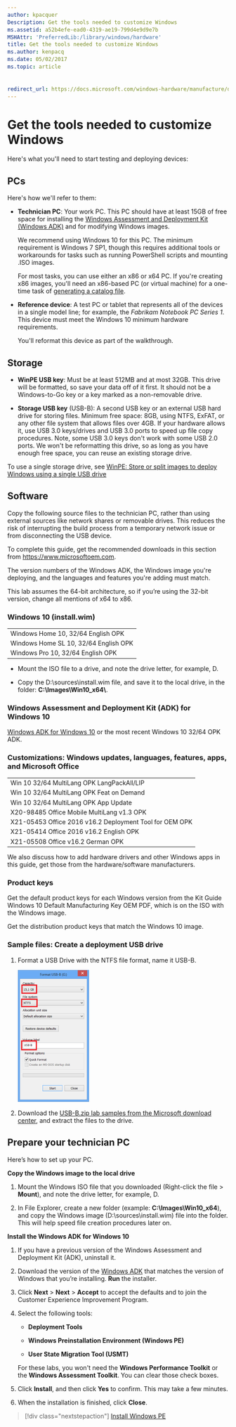 ```yaml
---
author: kpacquer
Description: Get the tools needed to customize Windows
ms.assetid: a52b4efe-ead0-4319-ae19-799d4e9d9e7b
MSHAttr: 'PreferredLib:/library/windows/hardware'
title: Get the tools needed to customize Windows
ms.author: kenpacq
ms.date: 05/02/2017
ms.topic: article


redirect_url: https://docs.microsoft.com/windows-hardware/manufacture/desktop/oem-deployment-of-windows-10-for-desktop-editions-get-tools
---
```


# Get the tools needed to customize Windows


Here's what you'll need to start testing and deploying devices:

## <span id="pc"></span><span id="PC"></span>PCs


Here's how we'll refer to them:

-   **Technician PC**: Your work PC. This PC should have at least 15GB of free space for installing the [Windows Assessment and Deployment Kit (Windows ADK)](http://go.microsoft.com/fwlink/?LinkId=526803) and for modifying Windows images. 

    We recommend using Windows 10 for this PC. The minimum requirement is Windows 7 SP1, though this requires additional tools or workarounds for tasks such as running PowerShell scripts and mounting .ISO images.

    For most tasks, you can use either an x86 or x64 PC. If you're creating x86 images, you'll need an x86-based PC (or virtual machine) for a one-time task of [generating a catalog file](update-windows-settings-and-scripts-create-your-own-answer-file-sxs.md).

-   **Reference device**: A test PC or tablet that represents all of the devices in a single model line; for example, the *Fabrikam Notebook PC Series 1*. This device must meet the Windows 10 minimum hardware requirements.

    You'll reformat this device as part of the walkthrough.

## <span id="hw"></span><span id="HW"></span>Storage

-   **WinPE USB key**: Must be at least 512MB and at most 32GB. This drive will be formatted, so save your data off of it first. It should not be a Windows-to-Go key or a key marked as a non-removable drive.

-   **Storage USB key** (USB-B): A second USB key or an external USB hard drive for storing files. Minimum free space: 8GB, using NTFS, ExFAT, or any other file system that allows files over 4GB.  If your hardware allows it, use USB 3.0 keys/drives and USB 3.0 ports to speed up file copy procedures. Note, some USB 3.0 keys don't work with some USB 2.0 ports. We won't be reformatting this drive, so as long as you have enough free space, you can reuse an existing storage drive.

To use a single storage drive, see [WinPE: Store or split images to deploy Windows using a single USB drive](winpe--use-a-single-usb-key-for-winpe-and-a-wim-file---wim.md) 

## <span id="sw"></span><span id="SW"></span>Software

Copy the following source files to the technician PC, rather than using external sources like network shares or removable drives. This reduces the risk of interrupting the build process from a temporary network issue or from disconnecting the USB device.

To complete this guide, get the recommended downloads in this section from <https://www.microsoftoem.com>. 

The version numbers of the Windows ADK, the Windows image you're deploying, and the languages and features you're adding must match.

This lab assumes the 64-bit architecture, so if you’re using the 32-bit version, change all mentions of x64 to x86.

### Windows 10 (install.wim)

|             |                                                      
| ---------------------------------------------------- |
| Windows Home 10, 32/64 English OPK      |
| Windows Home SL 10, 32/64 English OPK   |
| Windows Pro 10, 32/64 English OPK       |

-   Mount the ISO file to a drive, and note the drive letter, for example, D.

-   Copy the D:\\sources\\install.wim file, and save it to the local drive, in the folder: **C:\\Images\\Win10\_x64\\**.

### Windows Assessment and Deployment Kit (ADK) for Windows 10

[Windows ADK for Windows 10](https://developer.microsoft.com/windows/hardware/windows-assessment-deployment-kit#winADK) or the most recent Windows 10 32/64 OPK ADK.

### Customizations: Windows updates, languages, features, apps, and Microsoft Office

|                                                     |
| --------------------------------------------------- |
| Win 10 32/64 MultiLang OPK LangPackAll/LIP     |
| Win 10 32/64 MultiLang OPK Feat on Demand      |
| Win 10 32/64 MultiLang OPK App Update          |
| X20-98485 Office Mobile MultiLang v1.3 OPK                    |
| X21-05453 Office 2016 v16.2 Deployment Tool for OEM OPK       |
| X21-05414 Office 2016 v16.2 English OPK                       |              
| X21-05508 Office v16.2 German OPK |

We also discuss how to add hardware drivers and other Windows apps in this guide, get those from the hardware/software manufacturers.

### Product keys

Get the default product keys for each Windows version from the Kit Guide Windows 10 Default Manufacturing Key OEM PDF, which is on the ISO with the Windows image.

Get the distribution product keys that match the Windows 10 image.

### Sample files: Create a deployment USB drive

1.  Format a USB Drive with the NTFS file format, name it USB-B.

    ![Extract USB](images/extract-usb.png) 

2.  Download the [USB-B.zip lab samples from the Microsoft download center](http://download.microsoft.com/download/3/F/2/3F2646EF-D589-498C-9F07-DE5549BE018E/USB-B.zip), and extract the files to the drive.
 

## <span id="prepare"></span><span id="PREPARE"></span>Prepare your technician PC

Here’s how to set up your PC.

**Copy the Windows image to the local drive**

1.  Mount the Windows ISO file that you downloaded (Right-click the file &gt; **Mount**), and note the drive letter, for example, D.

2.  In File Explorer, create a new folder (example: **C:\\Images\\Win10\_x64**), and copy the Windows image (D:\\sources\\install.wim) file into the folder. This will help speed file creation procedures later on.

**Install the Windows ADK for Windows 10**

1.  If you have a previous version of the Windows Assessment and Deployment Kit (ADK), uninstall it.

2.  Download the version of the [Windows ADK](https://developer.microsoft.com/windows/hardware/windows-assessment-deployment-kit#winADK) that matches the version of Windows that you’re installing. **Run** the installer.

3.  Click **Next** &gt; **Next** &gt; **Accept** to accept the defaults and to join the Customer Experience Improvement Program.

4.  Select the following tools:

    -   **Deployment Tools**

    -   **Windows Preinstallation Environment (Windows PE)**

    -   **User State Migration Tool (USMT)**

    For these labs, you won't need the **Windows Performance Toolkit** or the **Windows Assessment Toolkit**. You can clear those check boxes.

5.  Click **Install**, and then click **Yes** to confirm. This may take a few minutes.

6.  When the installation is finished, click **Close**.

> [!div class="nextstepaction"]
> [Install Windows PE](install-windows-pe-sxs.md)



